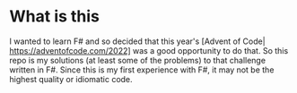 # What is this
I wanted to learn F# and so decided that this year's [Advent of Code| https://adventofcode.com/2022] was a good opportunity to do that.
So this repo is my solutions (at least some of the problems) to that challenge written in F#.
Since this is my first experience with F#, it may not be the highest quality or idiomatic code.

